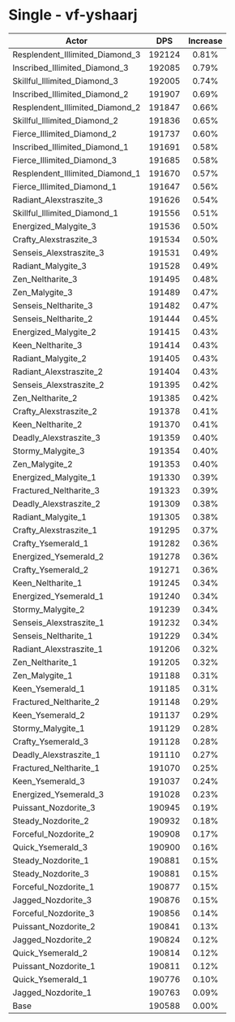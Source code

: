 # Single - vf-yshaarj
| Actor | DPS | Increase |
|---|:---:|:---:|
|Resplendent_Illimited_Diamond_3|192124|0.81%|
|Inscribed_Illimited_Diamond_3|192085|0.79%|
|Skillful_Illimited_Diamond_3|192005|0.74%|
|Inscribed_Illimited_Diamond_2|191907|0.69%|
|Resplendent_Illimited_Diamond_2|191847|0.66%|
|Skillful_Illimited_Diamond_2|191836|0.65%|
|Fierce_Illimited_Diamond_2|191737|0.60%|
|Inscribed_Illimited_Diamond_1|191691|0.58%|
|Fierce_Illimited_Diamond_3|191685|0.58%|
|Resplendent_Illimited_Diamond_1|191670|0.57%|
|Fierce_Illimited_Diamond_1|191647|0.56%|
|Radiant_Alexstraszite_3|191626|0.54%|
|Skillful_Illimited_Diamond_1|191556|0.51%|
|Energized_Malygite_3|191536|0.50%|
|Crafty_Alexstraszite_3|191534|0.50%|
|Senseis_Alexstraszite_3|191531|0.49%|
|Radiant_Malygite_3|191528|0.49%|
|Zen_Neltharite_3|191495|0.48%|
|Zen_Malygite_3|191489|0.47%|
|Senseis_Neltharite_3|191482|0.47%|
|Senseis_Neltharite_2|191444|0.45%|
|Energized_Malygite_2|191415|0.43%|
|Keen_Neltharite_3|191414|0.43%|
|Radiant_Malygite_2|191405|0.43%|
|Radiant_Alexstraszite_2|191404|0.43%|
|Senseis_Alexstraszite_2|191395|0.42%|
|Zen_Neltharite_2|191385|0.42%|
|Crafty_Alexstraszite_2|191378|0.41%|
|Keen_Neltharite_2|191370|0.41%|
|Deadly_Alexstraszite_3|191359|0.40%|
|Stormy_Malygite_3|191354|0.40%|
|Zen_Malygite_2|191353|0.40%|
|Energized_Malygite_1|191330|0.39%|
|Fractured_Neltharite_3|191323|0.39%|
|Deadly_Alexstraszite_2|191309|0.38%|
|Radiant_Malygite_1|191305|0.38%|
|Crafty_Alexstraszite_1|191295|0.37%|
|Crafty_Ysemerald_1|191282|0.36%|
|Energized_Ysemerald_2|191278|0.36%|
|Crafty_Ysemerald_2|191271|0.36%|
|Keen_Neltharite_1|191245|0.34%|
|Energized_Ysemerald_1|191240|0.34%|
|Stormy_Malygite_2|191239|0.34%|
|Senseis_Alexstraszite_1|191232|0.34%|
|Senseis_Neltharite_1|191229|0.34%|
|Radiant_Alexstraszite_1|191206|0.32%|
|Zen_Neltharite_1|191205|0.32%|
|Zen_Malygite_1|191188|0.31%|
|Keen_Ysemerald_1|191185|0.31%|
|Fractured_Neltharite_2|191148|0.29%|
|Keen_Ysemerald_2|191137|0.29%|
|Stormy_Malygite_1|191129|0.28%|
|Crafty_Ysemerald_3|191128|0.28%|
|Deadly_Alexstraszite_1|191110|0.27%|
|Fractured_Neltharite_1|191070|0.25%|
|Keen_Ysemerald_3|191037|0.24%|
|Energized_Ysemerald_3|191028|0.23%|
|Puissant_Nozdorite_3|190945|0.19%|
|Steady_Nozdorite_2|190932|0.18%|
|Forceful_Nozdorite_2|190908|0.17%|
|Quick_Ysemerald_3|190900|0.16%|
|Steady_Nozdorite_1|190881|0.15%|
|Steady_Nozdorite_3|190881|0.15%|
|Forceful_Nozdorite_1|190877|0.15%|
|Jagged_Nozdorite_3|190876|0.15%|
|Forceful_Nozdorite_3|190856|0.14%|
|Puissant_Nozdorite_2|190841|0.13%|
|Jagged_Nozdorite_2|190824|0.12%|
|Quick_Ysemerald_2|190814|0.12%|
|Puissant_Nozdorite_1|190811|0.12%|
|Quick_Ysemerald_1|190776|0.10%|
|Jagged_Nozdorite_1|190763|0.09%|
|Base|190588|0.00%|
